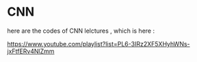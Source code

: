 # CNN

here are the codes of CNN lelctures , which is here : 

https://www.youtube.com/playlist?list=PL6-3IRz2XF5XHyhWNs-jxFtfERv4NlZmm
